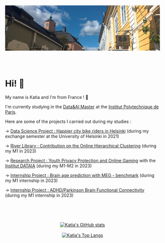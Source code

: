 ![Photo of Porvoo, Helsinki](https://github.com/kchardon/kchardon/blob/main/banniere.jpg "Photo of Porvoo, Helsinki")

<br><br>
# Hi! :cherry_blossom:
My name is Katia and I'm from France ! 👋
  
I'm currently studying in the [Data&AI Master](https://dataai.telecom-paris.fr/) at the [Institut Polytechnique de Paris](https://www.ip-paris.fr/en).

Here are some of the projects I carried out during my studies :
  
-> [Data Science Project : Happier city bike riders in Helsinki](https://github.com/kchardon/Data-Science-Project) (during my exchange semester at the University of Helsinki in 2021)

-> [River Library : Contribution on the Online Hierarchical Clustering](https://github.com/kchardon/river_project) (during my M1 in 2023)

-> [Research Project : Youth Privacy Protection and Online Gaming](https://github.com/kchardon/YPPOG_project_M1) with the [Institut DATAIA](http://dataia.eu/) (during my M1-M2 in 2023)

-> [Internship Project : Brain age prediction with MEG - benchmark](https://github.com/apmellot/brain_age_meeg_benchmark) (during my M1 internship in 2023)

-> [Internship Project : ADHD/Parkinson Brain Functional Connectivity](https://github.com/kchardon/adhd_brain_functional_connectivity) (during my M1 internship in 2023)
  
<br/><br/><br/>  
<p align="center">
  <a href="https://github.com/anuraghazra/github-readme-stats"><img src="https://github-readme-stats.vercel.app/api?username=kchardon&show_icons=true&theme=dracula", title="Katia's GitHub stats", alt="Katia's GitHub stats"></a><br><br>
  <a href="https://github.com/anuraghazra/github-readme-stats"><img src="https://github-readme-stats.vercel.app/api/top-langs/?username=kchardon&layout=compact", title="Katia's Top Langs", alt="Katia's Top Langs"></a>
</p>
   
